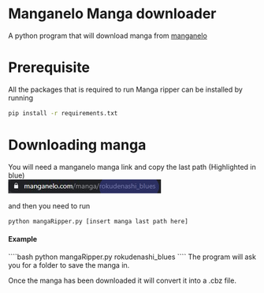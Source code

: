 # Manganelo Manga downloader
A python program that will download manga from [manganelo](https://manganelo.com/)

# Prerequisite
All the packages that is required to run Manga ripper can be installed by running 
````bash
pip install -r requirements.txt
````
# Downloading manga
You will need a manganelo manga link and copy the last path (Highlighted in blue) <br>
![example](Capture.png)


and then you need to run
````bash
python mangaRipper.py [insert manga last path here]
````

<h4>Example</h4>
````bash
python mangaRipper.py rokudenashi_blues
````
The program will ask you for a folder to save the manga in.

Once the manga has been downloaded it will convert it into a .cbz
file.


